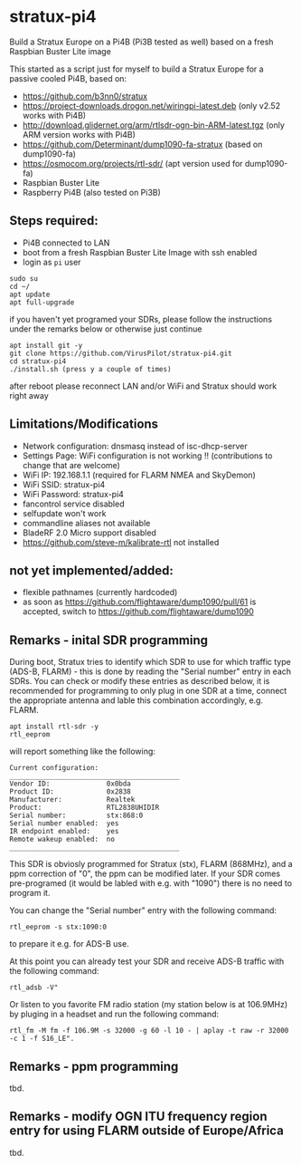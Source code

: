# stratux-pi4
Build a Stratux Europe on a Pi4B (Pi3B tested as well) based on a fresh Raspbian Buster Lite image

This started as a script just for myself to build a Stratux Europe for a passive cooled Pi4B, based on:
- https://github.com/b3nn0/stratux
- https://project-downloads.drogon.net/wiringpi-latest.deb (only v2.52 works with Pi4B)
- http://download.glidernet.org/arm/rtlsdr-ogn-bin-ARM-latest.tgz (only ARM version works with Pi4B)
- https://github.com/Determinant/dump1090-fa-stratux (based on dump1090-fa)
- https://osmocom.org/projects/rtl-sdr/ (apt version used for dump1090-fa)
- Raspbian Buster Lite
- Raspberry Pi4B (also tested on Pi3B)

## Steps required:
- Pi4B connected to LAN
- boot from a fresh Raspbian Buster Lite Image with ssh enabled
- login as `pi` user
```
sudo su
cd ~/
apt update
apt full-upgrade
```
if you haven't yet programed your SDRs, please follow the instructions
under the remarks below or otherwise just continue
```
apt install git -y
git clone https://github.com/VirusPilot/stratux-pi4.git
cd stratux-pi4
./install.sh (press y a couple of times)
```

after reboot please reconnect LAN and/or WiFi and Stratux should work right away

## Limitations/Modifications
- Network configuration: dnsmasq instead of isc-dhcp-server
- Settings Page: WiFi configuration is not working !! (contributions to change that are welcome)
- WiFi IP: 192.168.1.1 (required for FLARM NMEA and SkyDemon)
- WiFi SSID: stratux-pi4
- WiFi Password: stratux-pi4
- fancontrol service disabled
- selfupdate won't work
- commandline aliases not available
- BladeRF 2.0 Micro support disabled
- https://github.com/steve-m/kalibrate-rtl not installed

## not yet implemented/added:
- flexible pathnames (currently hardcoded)
- as soon as https://github.com/flightaware/dump1090/pull/61 is accepted, switch to https://github.com/flightaware/dump1090

## Remarks - inital SDR programming
During boot, Stratux tries to identify which SDR to use for which traffic type (ADS-B, FLARM) - this is done by reading the "Serial number" entry in each SDRs. You can check or modify these entries as described below, it is recommended for programming to only plug in one SDR at a time, connect the appropriate antenna and lable this combination accordingly, e.g. FLARM.
```
apt install rtl-sdr -y
rtl_eeprom
```
will report something like the following:
```
Current configuration:
__________________________________________
Vendor ID:              0x0bda
Product ID:             0x2838
Manufacturer:           Realtek
Product:                RTL2838UHIDIR
Serial number:          stx:868:0
Serial number enabled:  yes
IR endpoint enabled:    yes
Remote wakeup enabled:  no
__________________________________________
```
This SDR is obviosly programmed for Stratux (stx), FLARM (868MHz), and a ppm correction of "0", the ppm can be modified later. If your SDR comes pre-programed (it would be labled with e.g. with "1090") there is no need to program it.

You can change the "Serial number" entry with the following command:
```
rtl_eeprom -s stx:1090:0
```
to prepare it e.g. for ADS-B use.

At this point you can already test your SDR and receive ADS-B traffic with the following command:
```
rtl_adsb -V"
```
Or listen to you favorite FM radio station (my station below is at 106.9MHz) by pluging in a headset and run the following command:
```
rtl_fm -M fm -f 106.9M -s 32000 -g 60 -l 10 - | aplay -t raw -r 32000 -c 1 -f S16_LE".
```
## Remarks - ppm programming
tbd.

## Remarks - modify OGN ITU frequency region entry for using FLARM outside of Europe/Africa
tbd.
